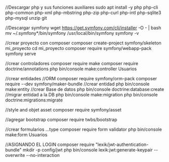 
//Descargar php y sus funciones auxiliares
sudo apt install -y php php-cli php-common php-xml php-mbstring php-zip php-curl php-intl php-sqlite3 php-mysql unzip git


//Descargar symfony 
wget https://get.symfony.com/cli/installer -O - | bash
mv ~/.symfony*/bin/symfony /usr/local/bin/symfony
symfony -v

//crear proyecto con composer
composer create-project symfony/skeleton mi_proyecto
cd mi_proyecto
composer require symfony/webapp-pack
symfony serve

//crear controladores
composer require make
composer require doctrine/annotations
php bin/console make:controller Usuarios

//crear entidades
//ORM 
composer require symfony/orm-pack
composer require --dev symfony/maker-bundle
//crear entidad
php bin/console make:entity
//crear Base de datos
php bin/console doctrine:database:create
//migrar entidad a la DB
php bin/console make:migration
php bin/console doctrine:migrations:migrate

//style and objet asset
composer require symfony/asset

//agregar bootstrap
composer require twbs/bootstrap

//crear formularios  ...type
composer require form validator
php bin/console make:form Usuarios

//ASIGNANDO EL LOGIN 
composer require "lexik/jwt-authentication-bundle"
mkdir -p config/jwt
php bin/console lexik:jwt:generate-keypair --overwrite --no-interaction


